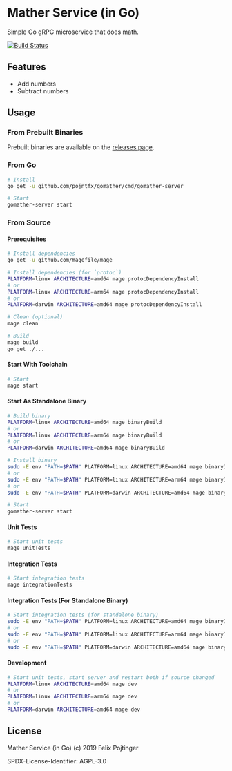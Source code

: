 # Mather Service (in Go)

Simple Go gRPC microservice that does math.

[![Build Status](https://travis-ci.com/pojntfx/gomather.svg?branch=master)](https://travis-ci.com/pojntfx/gomather)

## Features

- Add numbers
- Subtract numbers

## Usage

### From Prebuilt Binaries

Prebuilt binaries are available on the [releases page](https://github.com/pojntfx/gomather/releases/latest).

### From Go

```bash
# Install
go get -u github.com/pojntfx/gomather/cmd/gomather-server

# Start
gomather-server start
```

### From Source

#### Prerequisites

```bash
# Install dependencies
go get -u github.com/magefile/mage

# Install dependencies (for `protoc`)
PLATFORM=linux ARCHITECTURE=amd64 mage protocDependencyInstall
# or
PLATFORM=linux ARCHITECTURE=arm64 mage protocDependencyInstall
# or
PLATFORM=darwin ARCHITECTURE=amd64 mage protocDependencyInstall

# Clean (optional)
mage clean

# Build
mage build
go get ./...
```

#### Start With Toolchain

```bash
# Start
mage start
```

#### Start As Standalone Binary

```bash
# Build binary
PLATFORM=linux ARCHITECTURE=amd64 mage binaryBuild
# or
PLATFORM=linux ARCHITECTURE=arm64 mage binaryBuild
# or
PLATFORM=darwin ARCHITECTURE=amd64 mage binaryBuild

# Install binary
sudo -E env "PATH=$PATH" PLATFORM=linux ARCHITECTURE=amd64 mage binaryInstall
# or
sudo -E env "PATH=$PATH" PLATFORM=linux ARCHITECTURE=arm64 mage binaryInstall
# or
sudo -E env "PATH=$PATH" PLATFORM=darwin ARCHITECTURE=amd64 mage binaryInstall

# Start
gomather-server start
```

#### Unit Tests

```bash
# Start unit tests
mage unitTests
```

#### Integration Tests

```bash
# Start integration tests
mage integrationTests
```

#### Integration Tests (For Standalone Binary)

```bash
# Start integration tests (for standalone binary)
sudo -E env "PATH=$PATH" PLATFORM=linux ARCHITECTURE=amd64 mage binaryIntegrationTests
# or
sudo -E env "PATH=$PATH" PLATFORM=linux ARCHITECTURE=arm64 mage binaryIntegrationTests
# or
sudo -E env "PATH=$PATH" PLATFORM=darwin ARCHITECTURE=amd64 mage binaryIntegrationTests
```

#### Development

```bash
# Start unit tests, start server and restart both if source changed
PLATFORM=linux ARCHITECTURE=amd64 mage dev
# or
PLATFORM=linux ARCHITECTURE=arm64 mage dev
# or
PLATFORM=darwin ARCHITECTURE=amd64 mage dev
```

## License

Mather Service (in Go) (c) 2019 Felix Pojtinger

SPDX-License-Identifier: AGPL-3.0

